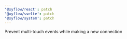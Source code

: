 ```yaml
---
'@xyflow/react': patch
'@xyflow/svelte': patch
'@xyflow/system': patch
---
```


Prevent multi-touch events while making a new connection
